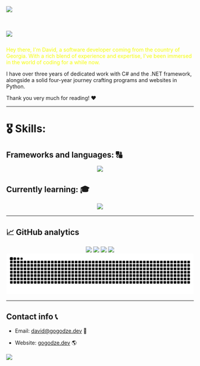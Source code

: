 <img align="center" src="https://capsule-render.vercel.app/api?type=waving&height=100&color=gradient&section=header">

# <img src="https://readme-typing-svg.demolab.com/?lines=Welcome+to+my+github+page;I+hope+you'll+like+it!">







<p style="color: #f4fc03;">
Hey there, I'm David, a software developer coming from the country of Georgia. With a rich blend of experience and expertise, I've been immersed in the world of coding for a while now.
  
I have over three years of dedicated work with C# and the .NET framework, alongside a solid four-year journey crafting programs and websites in Python.

Thank you very much for reading! ♥
</p>

<hr>

# 🎖️ Skills:

## Frameworks and languages: 🔠
<p align="center">
  <a href="https://skillicons.dev">
    <img src="https://skillicons.dev/icons?i=py,cs,cpp,dotnet,wasm,html,css,tailwind,bootstrap,js,ts,sqlite"/>
  </a>
</p>

## Currently learning: 🎓
  <p align="center">
    <a href="https://skillicons.dev">
      <img src="https://skillicons.dev/icons?i=rust,c,php,react,java,r"/>
    </a>
  </p>
  
<hr>



## 📈 GitHub analytics


<p align="center">
        <img src="https://streak-stats.demolab.com/?user=gogodze&theme=tokyonight"/>
        <img src="https://github-profile-summary-cards.vercel.app/api/cards/profile-details?username=gogodze&theme=tokyonight">
        <img src="https://github-profile-summary-cards.vercel.app/api/cards/repos-per-language?username=gogodze&theme=tokyonight">
        <img src="https://github-profile-summary-cards.vercel.app/api/cards/most-commit-language?username=gogodze&theme=tokyonight">
        <picture>
          <source media="(prefers-color-scheme: dark)" srcset="https://raw.githubusercontent.com/gogodze/gogodze/output/github-contribution-grid-snake-dark.svg">
          <source media="(prefers-color-scheme: light)" srcset="https://raw.githubusercontent.com/gogodze/gogodze/output/github-contribution-grid-snake.svg">
          <img alt="github contribution grid snake animation" src="https://raw.githubusercontent.com/gogodze/gogodze/output/github-contribution-grid-snake.svg">
        </picture>
</p>

<hr>

## Contact info 📞
 - Email: david@gogodze.dev 📩
 + Website:  [gogodze.dev](https://gogodze.dev) 🌎
<img align="center" src="https://capsule-render.vercel.app/api?type=waving&height=100&color=gradient&section=footer">













